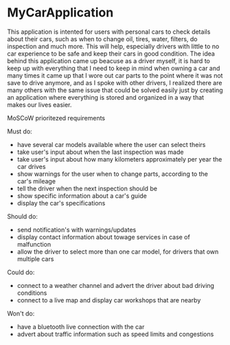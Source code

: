 # MyCarApplication

This application is intented for users with personal cars to check details about their cars, such as when to change oil, tires, water, filters, do inspection and much more.
This will help, especially drivers with little to no car experience to be safe and keep their cars in good condition. 
The idea behind this application came up beacuse as a driver myself, it is hard to keep up with everything that I need to keep in mind when owning a car and many times it came up that I wore out car parts to the point where it was not save to drive anymore, and as I spoke with other drivers, I realized there are many others with the same issue that could be solved easily just by creating an application where everything is stored and organized in a way that makes our lives easier.

MoSCoW prioritezed requirements

Must do:
- have several car models available where the user can select theirs
- take user's input about when the last inspection was made
- take user's input about how many kilometers approximately per year the car drives
- show warnings for the user when to change parts, according to the car's mileage
- tell the driver when the next inspection should be 
- show specific information about a car's guide
- display the car's specifications

Should do:
- send notification's with warnings/updates
- display contact information about towage services in case of malfunction
- allow the driver to select more than one car model, for drivers that own multiple cars


Could do:
- connect to a weather channel and advert the driver about bad driving conditions
- connect to a live map and display car workshops that are nearby


Won't do:
- have a bluetooth live connection with the car 
- advert about traffic information such as speed limits and congestions
